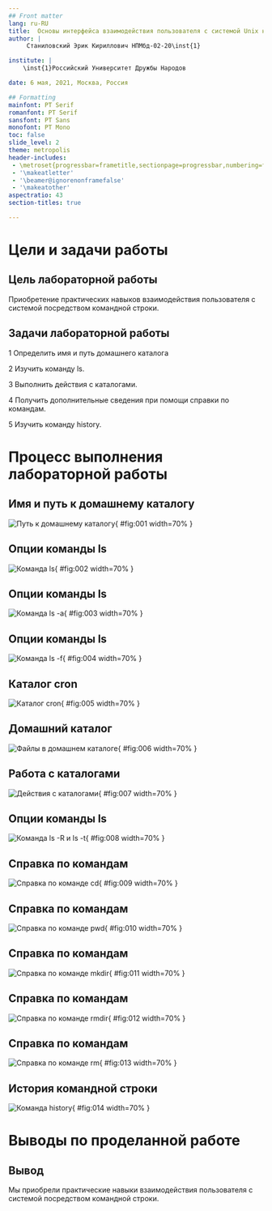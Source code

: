```yaml
---
## Front matter
lang: ru-RU
title:  Основы интерфейса взаимодействия пользователя с системой Unix на уровне командной строки
author: |
	 Станиловский Эрик Кириллович НПМбд-02-20\inst{1}

institute: |
	\inst{1}Российский Университет Дружбы Народов

date: 6 мая, 2021, Москва, Россия

## Formatting
mainfont: PT Serif
romanfont: PT Serif
sansfont: PT Sans
monofont: PT Mono
toc: false
slide_level: 2
theme: metropolis
header-includes: 
 - \metroset{progressbar=frametitle,sectionpage=progressbar,numbering=fraction}
 - '\makeatletter'
 - '\beamer@ignorenonframefalse'
 - '\makeatother'
aspectratio: 43
section-titles: true

---
```


# Цели и задачи работы

## Цель лабораторной работы

Приобретение практических навыков взаимодействия пользователя с системой посредством командной строки.

## Задачи лабораторной работы

1 Определить имя и путь домашнего каталога

2 Изучить команду ls.

3 Выполнить действия с каталогами.

4 Получить дополнительные сведения при помощи справки по командам.

5 Изучить команду history.

# Процесс выполнения лабораторной работы

## Имя и путь к домашнему каталогу

![Путь к домашнему каталогу](image/01.png){ #fig:001 width=70% }

## Опции команды ls

![Команда ls](image/02.png){ #fig:002 width=70% }

## Опции команды ls

![Команда ls -a](image/03.png){ #fig:003 width=70% }

## Опции команды ls

![Команда ls -f](image/04.png){ #fig:004 width=70% }

## Каталог cron

![Каталог cron](image/05.png){ #fig:005 width=70% }

## Домашний каталог

![Файлы в домашнем каталоге](image/06.png){ #fig:006 width=70% }

## Работа с каталогами

![Действия с каталогами](image/07.png){ #fig:007 width=70% }

## Опции команды ls

![Команда ls -R и ls -t](image/08.png){ #fig:008 width=70% }

## Справка по командам

![Справка по команде cd](image/09.png){ #fig:009 width=70% }

## Справка по командам

![Справка по команде pwd](image/10.png){ #fig:010 width=70% }

## Справка по командам

![Справка по команде mkdir](image/11.png){ #fig:011 width=70% }

## Справка по командам

![Справка по команде rmdir](image/12.png){ #fig:012 width=70% }

## Справка по командам

![Справка по команде rm](image/13.png){ #fig:013 width=70% }

## История командной строки

![Команда history](image/14.png){ #fig:014 width=70% }

# Выводы по проделанной работе

## Вывод

Мы приобрели практические навыки взаимодействия пользователя с системой посредством командной строки.